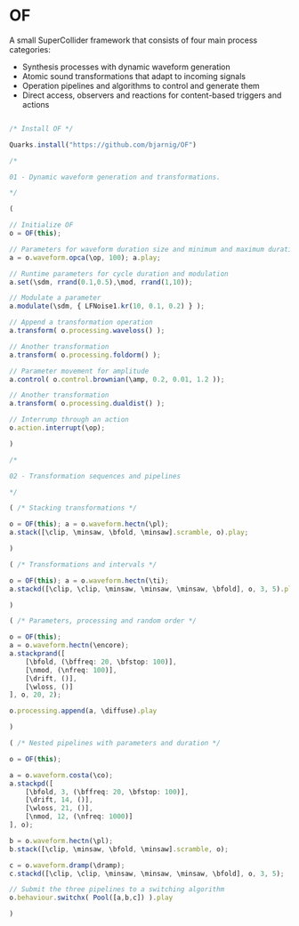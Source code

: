 # OF
A small SuperCollider framework that consists of four main process categories: 
* Synthesis processes with dynamic waveform generation
* Atomic sound transformations that adapt to incoming signals
* Operation pipelines and algorithms to control and generate them
* Direct access, observers and reactions for content-based triggers and actions 

```javascript

/* Install OF */

Quarks.install("https://github.com/bjarnig/OF")

/*

01 - Dynamic waveform generation and transformations.

*/

(

// Initialize OF
o = OF(this);

// Parameters for waveform duration size and minimum and maximum duration
a = o.waveform.opca(\op, 100); a.play;

// Runtime parameters for cycle duration and modulation
a.set(\sdm, rrand(0.1,0.5),\mod, rrand(1,10));

// Modulate a parameter
a.modulate(\sdm, { LFNoise1.kr(10, 0.1, 0.2) } );

// Append a transformation operation 
a.transform( o.processing.waveloss() );

// Another transformation
a.transform( o.processing.foldorm() );

// Parameter movement for amplitude
a.control( o.control.brownian(\amp, 0.2, 0.01, 1.2 ));

// Another transformation
a.transform( o.processing.dualdist() );

// Interrump through an action
o.action.interrupt(\op);

)

/*

02 - Transformation sequences and pipelines

*/

( /* Stacking transformations */

o = OF(this); a = o.waveform.hectn(\pl);
a.stack([\clip, \minsaw, \bfold, \minsaw].scramble, o).play;

)

( /* Transformations and intervals */

o = OF(this); a = o.waveform.hectn(\ti);
a.stackd([\clip, \clip, \minsaw, \minsaw, \minsaw, \bfold], o, 3, 5).play;

)

( /* Parameters, processing and random order */

o = OF(this);
a = o.waveform.hectn(\encore);
a.stackprand([
	[\bfold, (\bffreq: 20, \bfstop: 100)],
	[\nmod, (\nfreq: 100)],
	[\drift, ()],
	[\wloss, ()]
], o, 20, 2);

o.processing.append(a, \diffuse).play

)

( /* Nested pipelines with parameters and duration */

o = OF(this);

a = o.waveform.costa(\co);
a.stackpd([
	[\bfold, 3, (\bffreq: 20, \bfstop: 100)],
	[\drift, 14, ()],
	[\wloss, 21, ()],
	[\nmod, 12, (\nfreq: 1000)]
], o);

b = o.waveform.hectn(\pl);
b.stack([\clip, \minsaw, \bfold, \minsaw].scramble, o);

c = o.waveform.dramp(\dramp);
c.stackd([\clip, \clip, \minsaw, \minsaw, \minsaw, \bfold], o, 3, 5);

// Submit the three pipelines to a switching algorithm
o.behaviour.switchx( Pool([a,b,c]) ).play

)